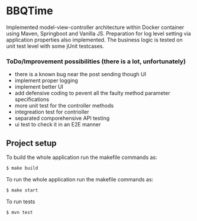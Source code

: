 # BBQTime

Implemented model-view-controller architecture within Docker container using Maven, Springboot and Vanilla JS. Preparation for log level setting via application properties also implemented. The business logic is tested on unit test level with some jUnit testcases.

### ToDo/Improvement possibilities (there is a lot, unfortunately)
- there is a known bug near the post sending though UI
- implement proper logging
- implement better UI
- add defensive coding to pevent all the faulty method parameter specifications
- more unit test for the controller methods
- integreation test for contrioller
- separated comporehensive API testing
- ui test to check it in an E2E manner


## Project setup

To build the whole application run the makefile commands as:

```bash
$ make build
```

To run the whole application run the makefile commands as:

```bash
$ make start
```

To run tests

```bash
$ mvn test
```